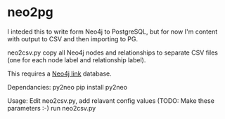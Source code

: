 # neo2pg
I inteded this to write form Neo4j to PostgreSQL, but for now I'm content with output to CSV and then importing to PG.

neo2csv.py copy all Neo4j nodes and relationships to separate CSV files (one for each node label and relationship label).

This requires a [Neo4j link](http://neo4j.com/download/) database.

Dependancies:
py2neo
	pip install py2neo

Usage:
    Edit neo2csv.py, add relavant config values (TODO: Make these parameters :-)
    run neo2csv.py